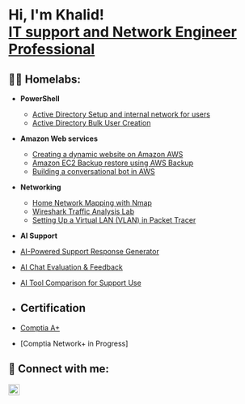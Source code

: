 <h1>Hi, I'm Khalid! <br/><a <a href="https://www.linkedin.com/in/khalidabdullahi/">IT support and Network Engineer Professional</a>

<h2>👨‍💻 Homelabs:</h2>

- <b>PowerShell</b>
  - [Active Directory Setup and internal network for users](https://github.com/khalid1abdullahi/ActiveDirectoryLab)
  - [Active Directory Bulk User Creation](https://github.com/khalid1abdullahi/AddingNewUsersInBulks)
 
  
- <b>Amazon Web services</b>
  - [Creating a dynamic website on Amazon AWS](https://github.com/khalid1abdullahi/Creating-a-dynamic-website-on-Amazon-AWS)
  - [Amazon EC2 Backup restore using AWS Backup](https://github.com/khalid1abdullahi/Amazon-EC2-Backup-restore-using-AWS-Backup)
  - [Building a conversational bot in AWS](https://github.com/khalid1abdullahi/Building-a-conversational-bot-in-AWS)

- <b>Networking</b>
  - [Home Network Mapping with Nmap](https://github.com/khalid1abdullahi/Building-a-conversational-bot-in-AWS)
  - [Wireshark Traffic Analysis Lab](https://github.com/khalid1abdullahi/Building-a-conversational-bot-in-AWS)
  - [Setting Up a Virtual LAN (VLAN) in Packet Tracer](https://github.com/khalid1abdullahi/Building-a-conversational-bot-in-AWS)

- <b>AI Support</b>
 - [AI-Powered Support Response Generator](https://github.com/khalid1abdullahi/Creating-a-dynamic-website-on-Amazon-AWS)
 - [AI Chat Evaluation & Feedback](https://github.com/khalid1abdullahi/Building-a-conversational-bot-in-AWS)
 - [AI Tool Comparison for Support Use](https://github.com/khalid1abdullahi/Building-a-conversational-bot-in-AWS)
    
- <h2> Certification </h2>
 - [Comptia A+](https://www.credly.com/badges/270ad04e-5957-41c8-af49-b724493ecc00/public_url)
 - [Comptia Network+ in Progress]
<h2> 🤳 Connect with me:</h2>

[<img align="left" alt="Khalid Abdullahi | LinkedIn" width="22px" src="https://cdn.jsdelivr.net/npm/simple-icons@v3/icons/linkedin.svg" />][linkedin]

[linkedin]: https://linkedin.com/in/khalidabdullahi

<!--
**joshmadakor1/joshmadakor1** is a ✨ _special_ ✨ repository because its `README.md` (this file) appears on your GitHub profile.

Here are some ideas to get you started:

- 🔭 I’m currently working on ...
- 🌱 I’m currently learning ...
- 👯 I’m looking to collaborate on ...
- 🤔 I’m looking for help with ...
- 💬 Ask me about ...
- 📫 How to reach me: ...
- 😄 Pronouns: ...
- ⚡ Fun fact: ...
-->

